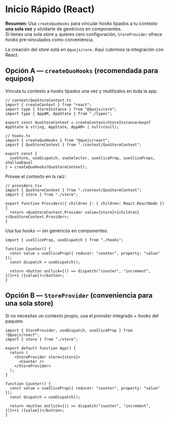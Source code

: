 # Inicio Rápido (React)

**Resumen:** Usa `createQuoHooks` para vincular _hooks_ tipados a tu contexto **una sola vez** y olvidarte de genéricos en componentes.  
Si tienes una sola _store_ y quieres cero configuración, `StoreProvider` ofrece _hooks_ pre‑vinculados como conveniencia.

La creación del _store_ está en `@quojs/core`. Aquí cubrimos la integración con React.

## Opción A — `createQuoHooks` (recomendada para equipos)
Vincula tu contexto a _hooks_ tipados una vez y reutilízalos en toda la app.

```tsx
// context/QuoStoreContext.ts
import { createContext } from "react";
import type { StoreInstance } from "@quojs/core";
import type { AppAM, AppState } from "./types";

export const QuoStoreContext = createContext<StoreInstance<keyof AppState & string, AppState, AppAM> | null>(null);
```

```tsx
// hooks.ts
import { createQuoHooks } from "@quojs/react";
import { QuoStoreContext } from "./context/QuoStoreContext";

export const {
  useStore, useDispatch, useSelector, useSliceProp, useSliceProps, shallowEqual
} = createQuoHooks(QuoStoreContext);
```

Provee el contexto en la raíz:

```tsx
// providers.tsx
import { QuoStoreContext } from "./context/QuoStoreContext";
import { store } from "./store";

export function Providers({ children }: { children: React.ReactNode }) {
  return <QuoStoreContext.Provider value={store}>{children}</QuoStoreContext.Provider>;
}
```

Usa tus _hooks_ — sin genéricos en componentes:

```tsx
import { useSliceProp, useDispatch } from "./hooks";

function Counter() {
  const value = useSliceProp({ reducer: "counter", property: "value" });
  const dispatch = useDispatch();
  
  return <button onClick={() => dispatch("counter", "increment", 1)}>+1 ({value})</button>;
}
```

## Opción B — `StoreProvider` (conveniencia para una sola store)
Si no necesitas un contexto propio, usa el _provider_ integrado + _hooks_ del paquete.

```tsx
import { StoreProvider, useDispatch, useSliceProp } from "@quojs/react";
import { store } from "./store";

export default function App() {
  return (
    <StoreProvider store={store}>
      <Counter />
    </StoreProvider>
  );
}

function Counter() {
  const value = useSliceProp({ reducer: "counter", property: "value" });
  const dispatch = useDispatch();

  return <button onClick={() => dispatch("counter", "increment", 1)}>+1 ({value})</button>;
}
```
